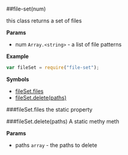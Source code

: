 <a name="module_file-set"></a>
##file-set(num)

this class returns a set of files

**Params**

- num `Array.<string>` - a list of file patterns

  
**Example**  
```js
var fileSet = require("file-set");
```

**Symbols**

* [fileSet.files](#module_file-set#files)
* [fileSet.delete(paths)](#module_file-set#delete)

<a name="module_file-set#files"></a>
###fileSet.files
the static property

  
<a name="module_file-set#delete"></a>
###fileSet.delete(paths)
A static methy meth

**Params**

- paths `array` - the paths to delete

